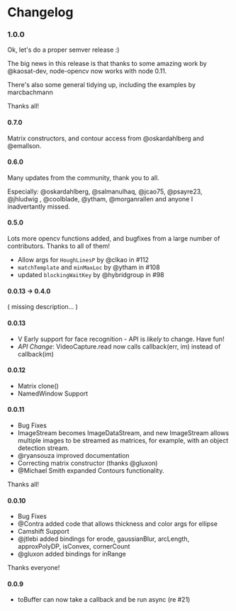 
# Changelog

### 1.0.0

Ok, let's do a proper semver release :)

The big news in this release is that thanks to some amazing work by
@kaosat-dev, node-opencv now works with node 0.11.

There's also some general tidying up, including the examples by marcbachmann

Thanks all!

#### 0.7.0

Matrix constructors, and contour access from @oskardahlberg and @emallson.

#### 0.6.0

Many updates from the community, thank you to all.

Especially: @oskardahlberg, @salmanulhaq, @jcao75, @psayre23, @jhludwig
 , @coolblade, @ytham, @morganrallen and anyone I inadvertantly missed.


#### 0.5.0

Lots more opencv functions added, and bugfixes from a large number of
contributors. Thanks to all of them!

- Allow args for `HoughLinesP` by @clkao in #112
- `matchTemplate` and `minMaxLoc` by @ytham in #108
- updated `blockingWaitKey` by @hybridgroup in #98


#### 0.0.13 -> 0.4.0

( missing description... )

#### 0.0.13

- V Early support for face recognition - API is _likely_ to change. Have fun!
- *API Change*: VideoCapture.read now calls callback(err, im) instead of callback(im)

#### 0.0.12
- Matrix clone()
- NamedWindow Support

#### 0.0.11

- Bug Fixes
- ImageStream becomes ImageDataStream, and new ImageStream allows multiple images to be
streamed as matrices, for example, with an object detection stream.
- @ryansouza improved documentation
- Correcting matrix constructor (thanks @gluxon)
- @Michael Smith expanded Contours functionality.

Thanks all!

#### 0.0.10

- Bug Fixes
- @Contra added code that allows thickness and color args for ellipse
- Camshift Support
- @jtlebi added bindings for erode, gaussianBlur, arcLength, approxPolyDP, isConvex, cornerCount
- @gluxon added bindings for inRange

Thanks everyone!

#### 0.0.9

- toBuffer can now take a callback and be run async (re #21)

